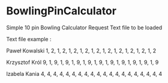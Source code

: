 # BowlingPinCalculator
Simple 10 pin Bowling Calculator 
Request Text file to be loaded 

Text file example :

Paweł Kowalski
1, 2, 1, 2, 1, 2, 1, 2, 1, 2, 1, 2, 1, 2, 1, 2, 1, 2, 1, 2


Krzysztof Król
9, 1, 9, 1, 9, 1, 9, 1, 9, 1, 9, 1, 9, 1, 9, 1, 9, 1, 9, 1, 9


Izabela Kania
4, 4, 4, 4, 4, 4, 4, 4, 4, 4, 4, 4, 4, 4, 4, 4, 4, 4, 4, 4
